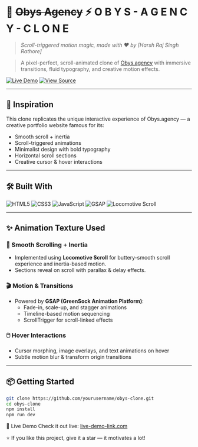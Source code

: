 # 🎨 ~~Obys Agency~~ ⚡ **O B Y S - A G E N C Y - C L O N E**
> _Scroll-triggered motion magic, made with ❤️ by [Harsh Raj Singh Rathore]_


> A pixel-perfect, scroll-animated clone of [Obys.agency](https://obys.agency/) with immersive transitions, fluid typography, and creative motion effects.

[![Live Demo](https://img.shields.io/badge/🚀-Live%20Demo-blue?style=for-the-badge)](https://harshraj09.github.io/Obys-Agency-/)
[![View Source](https://img.shields.io/badge/GitHub-Repository-black?style=for-the-badge&logo=github)](https://github.com/harshraj09/)

---

## 🧠 Inspiration

This clone replicates the unique interactive experience of Obys.agency — a creative portfolio website famous for its:

- Smooth scroll + inertia
- Scroll-triggered animations
- Minimalist design with bold typography
- Horizontal scroll sections
- Creative cursor & hover interactions

---

## 🛠️ Built With

![HTML5](https://img.shields.io/badge/HTML5-E34F26?style=flat-square&logo=html5&logoColor=white)
![CSS3](https://img.shields.io/badge/CSS3-1572B6?style=flat-square&logo=css3&logoColor=white)
![JavaScript](https://img.shields.io/badge/JavaScript-F7DF1E?style=flat-square&logo=javascript&logoColor=black)
![GSAP](https://img.shields.io/badge/GSAP-88CE02?style=flat-square&logo=greensock&logoColor=black)
![Locomotive Scroll](https://img.shields.io/badge/LocomotiveScroll-000000?style=flat-square&logoColor=white)

---

## ✨ Animation Texture Used

### 🔄 Smooth Scrolling + Inertia

- Implemented using **Locomotive Scroll** for buttery-smooth scroll experience and inertia-based motion.
- Sections reveal on scroll with parallax & delay effects.

### 🎬 Motion & Transitions

- Powered by **GSAP (GreenSock Animation Platform)**:
  - Fade-in, scale-up, and stagger animations
  - Timeline-based motion sequencing
  - ScrollTrigger for scroll-linked effects

### 🖱️ Hover Interactions

- Cursor morphing, image overlays, and text animations on hover
- Subtle motion blur & transform origin transitions

---

## 📦 Getting Started

```bash
git clone https://github.com/yourusername/obys-clone.git
cd obys-clone
npm install
npm run dev
````
🔗 Live Demo
Check it out live: [live-demo-link.com](https://harshraj09.github.io/Obys-Agency-/)

⭐ If you like this project, give it a star — it motivates a lot!
